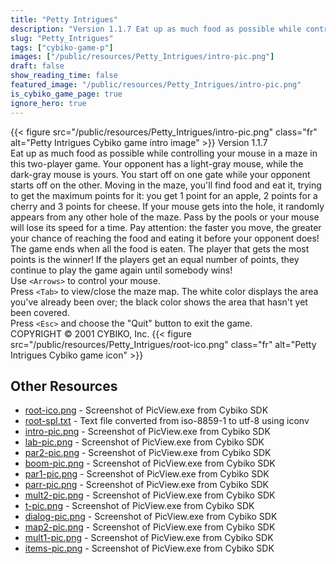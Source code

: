 ```yaml
---
title: "Petty Intrigues"
description: "Version 1.1.7 Eat up as much food as possible while controlling your mouse in a maze in this two-player game. Your opponent has a light-gray mouse, while the dark-gray mouse is yours. You start off on one gate while your opponent starts off on the other. Moving in the maze, you'..."
slug: "Petty_Intrigues"
tags: ["cybiko-game-p"]
images: ["/public/resources/Petty_Intrigues/intro-pic.png"]
draft: false
show_reading_time: false
featured_image: "/public/resources/Petty_Intrigues/intro-pic.png"
is_cybiko_game_page: true
ignore_hero: true
---
```

{{< figure src="/public/resources/Petty_Intrigues/intro-pic.png" class="fr" alt="Petty Intrigues Cybiko game intro image" >}}
Version 1.1.7 \
Eat up as much food as possible while controlling your mouse in a maze in this two-player game. Your opponent has a light-gray mouse, while the dark-gray mouse is yours. You start off on one gate while your opponent starts off on the other. Moving in the maze, you'll find food and eat it, trying to get the maximum points for it: you get 1 point for an apple, 2 points for a cherry and 3 points for cheese. If your mouse gets into the hole, it randomly appears from any other hole of the maze. Pass by the pools or your mouse will lose its speed for a time. Pay attention: the faster you move, the greater your chance of reaching the food and eating it before your opponent does! \
The game ends when all the food is eaten. The player that gets the most points is the winner! If the players get an equal number of points, they continue to play the game again until somebody wins! \
Use `<Arrows>`  to control your mouse. \
Press `<Tab>`  to view/close the maze map. The white color displays the area you've already been over; the black color shows the area that hasn't yet been covered. \
Press `<Esc>`  and choose the "Quit" button to exit the game. \
COPYRIGHT © 2001 CYBIKO, Inc. {{< figure src="/public/resources/Petty_Intrigues/root-ico.png" class="fr" alt="Petty Intrigues Cybiko game icon" >}}

## Other Resources
* [root-ico.png](/public/resources/Petty_Intrigues/root-ico.png) - Screenshot of PicView.exe from Cybiko SDK
* [root-spl.txt](/public/resources/Petty_Intrigues/root-spl.txt) - Text file converted from iso-8859-1 to utf-8 using iconv
* [intro-pic.png](/public/resources/Petty_Intrigues/intro-pic.png) - Screenshot of PicView.exe from Cybiko SDK
* [lab-pic.png](/public/resources/Petty_Intrigues/lab-pic.png) - Screenshot of PicView.exe from Cybiko SDK
* [par2-pic.png](/public/resources/Petty_Intrigues/par2-pic.png) - Screenshot of PicView.exe from Cybiko SDK
* [boom-pic.png](/public/resources/Petty_Intrigues/boom-pic.png) - Screenshot of PicView.exe from Cybiko SDK
* [par1-pic.png](/public/resources/Petty_Intrigues/par1-pic.png) - Screenshot of PicView.exe from Cybiko SDK
* [parr-pic.png](/public/resources/Petty_Intrigues/parr-pic.png) - Screenshot of PicView.exe from Cybiko SDK
* [mult2-pic.png](/public/resources/Petty_Intrigues/mult2-pic.png) - Screenshot of PicView.exe from Cybiko SDK
* [t-pic.png](/public/resources/Petty_Intrigues/t-pic.png) - Screenshot of PicView.exe from Cybiko SDK
* [dialog-pic.png](/public/resources/Petty_Intrigues/dialog-pic.png) - Screenshot of PicView.exe from Cybiko SDK
* [map2-pic.png](/public/resources/Petty_Intrigues/map2-pic.png) - Screenshot of PicView.exe from Cybiko SDK
* [mult1-pic.png](/public/resources/Petty_Intrigues/mult1-pic.png) - Screenshot of PicView.exe from Cybiko SDK
* [items-pic.png](/public/resources/Petty_Intrigues/items-pic.png) - Screenshot of PicView.exe from Cybiko SDK
